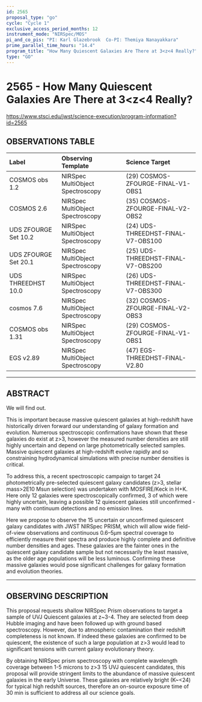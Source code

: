 ```yaml
---
id: 2565
proposal_type: "go"
cycle: "Cycle 1"
exclusive_access_period_months: 12
instrument_mode: "NIRSpec/MOS"
pi_and_co_pis: "PI: Karl Glazebrook  Co-PI: Themiya Nanayakkara"
prime_parallel_time_hours: "14.4"
program_title: "How Many Quiescent Galaxies Are There at 3<z<4 Really?"
type: "GO"
---
```

# 2565 - How Many Quiescent Galaxies Are There at 3<z<4 Really?
https://www.stsci.edu/jwst/science-execution/program-information?id=2565
## OBSERVATIONS TABLE
| Label                        | Observing Template            | Science Target                           |
| :--------------------------- | :---------------------------- | :--------------------------------------- |
| COSMOS obs 1.2               | NIRSpec MultiObject Spectroscopy | (29) COSMOS-ZFOURGE-FINAL-V1-OBS1      |
| COSMOS 2.6                   | NIRSpec MultiObject Spectroscopy | (35) COSMOS-ZFOURGE-FINAL-V2-OBS2      |
| UDS ZFOURGE Set 10.2         | NIRSpec MultiObject Spectroscopy | (24) UDS-THREEDHST-FINAL-V7-OBS100     |
| UDS ZFOURGE Set 20.1         | NIRSpec MultiObject Spectroscopy | (25) UDS-THREEDHST-FINAL-V7-OBS200     |
| UDS THREEDHST 10.0           | NIRSpec MultiObject Spectroscopy | (26) UDS-THREEDHST-FINAL-V7-OBS300     |
| cosmos 7.6                   | NIRSpec MultiObject Spectroscopy | (32) COSMOS-ZFOURGE-FINAL-V2-OBS3      |
| COSMOS obs 1.31              | NIRSpec MultiObject Spectroscopy | (29) COSMOS-ZFOURGE-FINAL-V1-OBS1      |
| EGS v2.89                    | NIRSpec MultiObject Spectroscopy | (47) EGS-THREEDHST-FINAL-V2.80         |

---

## ABSTRACT

We will find out.

This is important because massive quiescent galaxies at high-redshift have historically driven forward our understanding of galaxy formation and evolution. Numerous spectroscopic confirmations have shown that these galaxies do exist at z>3, however the measured number densities are still highly uncertain and depend on large photometrically selected samples. Massive quiescent galaxies at high-redshift evolve rapidly and so constraining hydrodynamical simulations with precise number densities is critical.

To address this, a recent spectroscopic campaign to target 24 photometrically pre-selected quiescent galaxy candidates (z>3, stellar mass>2E10 Msun selection) was undertaken with MOSFIRE/Keck in H+K. Here only 12 galaxies were spectroscopically confirmed, 3 of which were highly uncertain, leaving a possible 12 quiescent galaxies still unconfirmed - many with continuum detections and no emission lines.

Here we propose to observe the 15 uncertain or unconfirmed quiescent galaxy candidates with JWST NIRSpec PRISM, which will allow wide field-of-view observations and continuous 0.6–5µm spectral coverage to efficiently measure their spectra and produce highly complete and definitive number densities and ages. These galaxies are the fainter ones in the quiescent galaxy candidate sample but not necessarily the least massive, as the older age populations will be less luminous. Confirming these massive galaxies would pose significant challenges for galaxy formation and evolution theories.

---

## OBSERVING DESCRIPTION

This proposal requests shallow NIRSpec Prism observations to target a sample of UVJ Quiescent galaxies at z~3-4. They are selected from deep Hubble imaging and have been followed up with ground based spectroscopy. However, due to atmospheric contamination their redshift completeness is not known. If indeed these galaxies are confirmed to be quiescent, the existence of such a large population at z>3 would lead to significant tensions with current galaxy evolutionary theory.

By obtaining NIRSpec prism spectroscopy with complete wavelength coverage between 1-5 microns to z>3 15 UVJ quiescent candidates, this proposal will provide stringent limits to the abundance of massive quiescent galaxies in the early Universe. These galaxies are relatively bright (K~<24) for typical high redshift sources, therefore an on-source exposure time of 30 min is sufficient to address all our science goals.